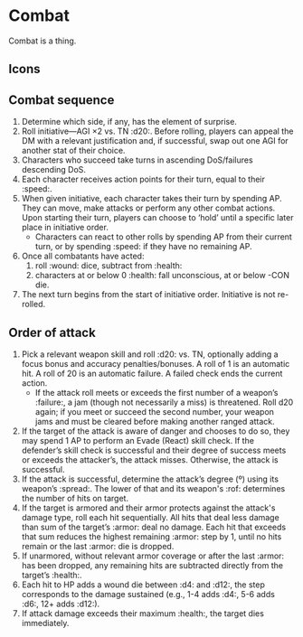 # Combat

Combat is a thing.

## Icons

## Combat sequence

1. Determine which side, if any, has the element of surprise.
2. Roll initiative—AGI ×2 vs. TN :d20:. Before rolling, players can appeal the DM with a relevant justification and, if successful, swap out one AGI for another stat of their choice.
3. Characters who succeed take turns in ascending DoS/failures descending DoS.
4. Each character receives action points for their turn, equal to their :speed:.
5. When given initiative, each character takes their turn by spending AP. They can move, make attacks or perform any other combat actions. Upon starting their turn, players can choose to ‘hold’ until a specific later place in initiative order.
   - Characters can react to other rolls by spending AP from their current turn, or by spending :speed: if they have no remaining AP.
6. Once all combatants have acted:
   1. roll :wound: dice, subtract from :health:
   2. characters at or below 0 :health: fall unconscious, at or below -CON die.
7. The next turn begins from the start of initiative order. Initiative is not re-rolled.

## Order of attack

1. Pick a relevant weapon skill and roll :d20: vs. TN, optionally adding a focus bonus and accuracy penalties/bonuses. A roll of 1 is an automatic hit. A roll of 20 is an automatic failure. A failed check ends the current action.
   - If the attack roll meets or exceeds the first number of a weapon’s :failure:, a jam (though not necessarily a miss) is threatened. Roll d20 again; if you meet or succeed the second number, your weapon jams and must be cleared before making another ranged attack.
2. If the target of the attack is aware of danger and chooses to do so, they may spend 1 AP to perform an Evade (React) skill check. If the defender’s skill check is successful and their degree of success meets or exceeds the attacker’s, the attack misses. Otherwise, the attack is successful.
3. If the attack is successful, determine the attack’s degree (º) using its weapon’s :spread:. The lower of that and its weapon's :rof: determines the number of hits on target.
4. If the target is armored and their armor protects against the attack's damage type, roll each hit sequentially. All hits that deal less damage than sum of the target’s :armor: deal no damage. Each hit that exceeds that sum reduces the highest remaining :armor: step by 1, until no hits remain or the last :armor: die is dropped.
5. If unarmored, without relevant armor coverage or after the last :armor: has been dropped, any remaining hits are subtracted directly from the target’s :health:.
6. Each hit to HP adds a wound die between :d4: and :d12:, the step corresponds to the damage sustained (e.g., 1-4 adds :d4:, 5-6 adds :d6:, 12+ adds :d12:).
7. If attack damage exceeds their maximum :health:, the target dies immediately.
